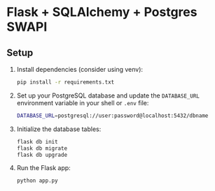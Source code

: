 # Flask + SQLAlchemy + Postgres SWAPI

## Setup

1. Install dependencies (consider using venv):
   ```bash
   pip install -r requirements.txt
   ```
2. Set up your PostgreSQL database and update the `DATABASE_URL` environment variable in your shell or `.env` file:
   ```bash
   DATABASE_URL=postgresql://user:password@localhost:5432/dbname
   ```
3. Initialize the database tables:
   ```python
   flask db init
   flask db migrate
   flask db upgrade
   ```
4. Run the Flask app:
   ```bash
   python app.py
   ```
